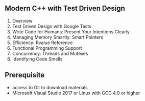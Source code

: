 ## Modern C++ with Test Driven Design

1. Overview
2. Test Driven Design with Google Tests
3. Write Code for Humans: Present Your Intentions Clearly
4. Managing Memory Smartly: Smart Pointers
5. Efficiency: Rvalue Reference
6. Functional Programming Support
7. Concurrency: Threads and Mutexes
8. Identifying Code Smells

## Prerequisite 

- access to Git to download materials
- Microsoft Visual Studio 2017 or Linux with GCC 4.9 or higher